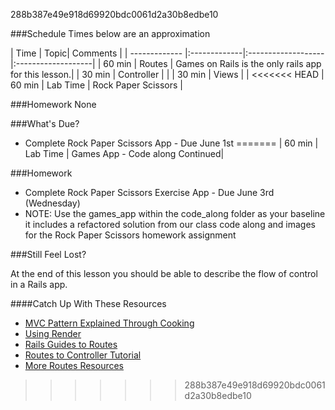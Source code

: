 288b387e49e918d69920bdc0061d2a30b8edbe10

###Schedule
Times below are an approximation

| Time        | Topic| Comments |
| ------------- |:-------------|:-------------------|:-------------------|
| 60 min | Routes | Games on Rails is the only rails app for this lesson.|
| 30 min | Controller | |
| 30 min | Views | |
<<<<<<< HEAD
| 60 min | Lab Time | Rock Paper Scissors |


###Homework
None


###What's Due?

*	Complete Rock Paper Scissors App -  Due June 1st
=======
| 60 min | Lab Time | Games App - Code along Continued|


###Homework

*	Complete Rock Paper Scissors Exercise App -  Due June 3rd (Wednesday)
* NOTE: Use the games_app within the code_along folder as your baseline it includes a refactored solution from our class code along
and images for the Rock Paper Scissors homework assignment

###Still Feel Lost?

At the end of this lesson you should be able to describe the flow of control in a Rails app.

####Catch Up With These Resources

*	[MVC Pattern Explained Through Cooking](http://www.rubybacon.com/mvc-pattern-explained/)
*	[Using Render](http://guides.rubyonrails.org/layouts_and_rendering.html#using-render)
*	[Rails Guides to Routes](http://guides.rubyonrails.org/routing.html)
*	[Routes to Controller Tutorial](http://darynholmes.wordpress.com/2008/03/15/beginners-tutorial-routing-in-rails-20-with-rest-part-1-of-n/)
*	[More Routes Resources](http://everydayrails.com/2010/07/18/understanding-rest-and-routes.html)
>>>>>>> 288b387e49e918d69920bdc0061d2a30b8edbe10
